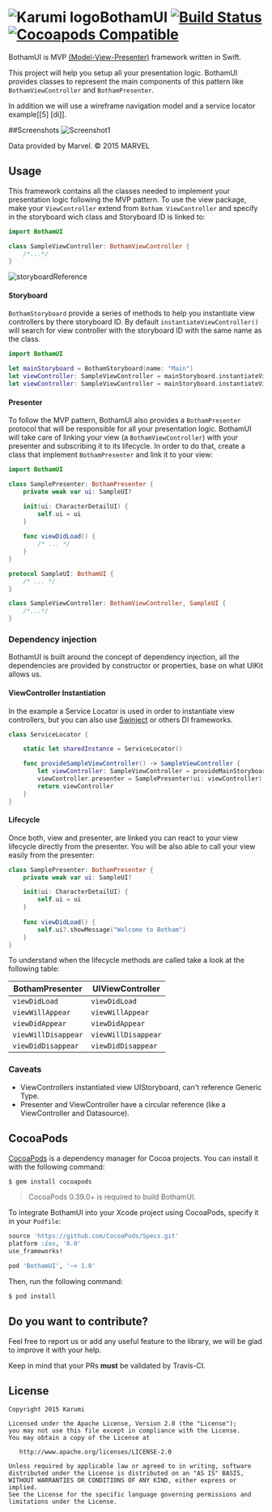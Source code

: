 # ![Karumi logo][karumilogo]BothamUI [![Build Status](https://travis-ci.org/Karumi/BothamUI.svg?branch=ui-tests-and-travis-ci-support)](https://travis-ci.org/Karumi/BothamUI) [![Cocoapods Compatible](https://img.shields.io/cocoapods/v/BothamUI.svg)](https://img.shields.io/cocoapods/v/BothamUI.svg)

BothamUI is MVP [(Model-View-Presenter)][mvp] framework written in Swift.

This project will help you setup all your presentation logic. BothamUI provides classes to represent the main components of this pattern like ``BothamViewController`` and ``BothamPresenter``.

In addition we will use a wireframe navigation model and a service locator example[[5] [di]].

##Screenshots
![Screenshot1][screenshot1]

Data provided by Marvel. © 2015 MARVEL

## Usage

This framework contains all the classes needed to implement your presentation logic following the MVP pattern. To use the view package, make your ``ViewController`` extend from ``Botham ViewController`` and specify in the storyboard wich class and Storyboard ID is linked to:

```swift
import BothamUI

class SampleViewController: BothamViewController {
    /*...*/
}
```
![storyboardReference]

#### Storyboard

`BothamStoryboard` provide a series of methods to help you instantiate view controllers by there storyboard ID. By default `instantiateViewController()` will search for view controller with the storyboard ID with the same name as the class.

```swift
import BothamUI

let mainStoryboard = BothamStoryboard(name: "Main")
let viewController: SampleViewController = mainStoryboard.instantiateViewController("SampleViewController")
let viewController: SampleViewController = mainStoryboard.instantiateViewController()
```

#### Presenter
To follow the MVP pattern, BothamUI also provides a ``BothamPresenter`` protocol that will be responsible for all your presentation logic. BothamUI will take care of linking your view (a ``BothamViewController``) with your presenter and subscribing it to its lifecycle. In order to do that, create a class that implement ``BothamPresenter`` and link it to your view:

```swift
import BothamUI

class SamplePresenter: BothamPresenter {
    private weak var ui: SampleUI?

    init(ui: CharacterDetailUI) {
        self.ui = ui
    }
    
    func viewDidLoad() {
        /* ... */
    }
}
```

```swift
protocol SampleUI: BothamUI {
	/* ... */
}
```
```swift
class SampleViewController: BothamViewController, SampleUI {
    /*...*/
}
```
### Dependency injection

BothamUI is built around the concept of dependency injection, all the dependencies are provided by constructor or properties, base on what UIKit allows us.

#### ViewController Instantiation

In the example a Service Locator is used in order to instantiate view controllers, but you can also use [Swinject](https://github.com/Swinject/Swinject) or others DI frameworks.

```swift
class ServiceLocator {

    static let sharedInstance = ServiceLocator()

    func provideSampleViewController() -> SampleViewController {
        let viewController: SampleViewController = provideMainStoryboard().viewController()
        viewController.presenter = SamplePresenter(ui: viewController)
        return viewController
    }
}
```

#### Lifecycle

Once both, view and presenter, are linked you can react to your view lifecycle directly from the presenter. You will be also able to call your view easily from the presenter:

```swift
class SamplePresenter: BothamPresenter {
    private weak var ui: SampleUI?

    init(ui: CharacterDetailUI) {
        self.ui = ui
    }
    
    func viewDidLoad() {
        self.ui?.showMessage("Welcome to Botham")
    }
}
```

To understand when the lifecycle methods are called take a look at the following table:

| BothamPresenter       | UIViewController      |
| --------------------- |-----------------------|
| ``viewDidLoad``       | ``viewDidLoad``       |
| ``viewWillAppear``    | ``viewWillAppear``    |
| ``viewDidAppear``     | ``viewDidAppear ``    |
| ``viewWillDisappear`` | ``viewWillDisappear`` |
| ``viewDidDisappear``  | ``viewDidDisappear``  |


### Caveats

* ViewControllers instantiated view UIStoryboard, can't reference Generic Type.
* Presenter and ViewController have a circular reference (like a ViewController and Datasource).



## CocoaPods

[CocoaPods](http://cocoapods.org) is a dependency manager for Cocoa projects. You can install it with the following command:

```bash
$ gem install cocoapods
```

> CocoaPods 0.39.0+ is required to build BothamUI.

To integrate BothamUI into your Xcode project using CocoaPods, specify it in your `Podfile`:

```ruby
source 'https://github.com/CocoaPods/Specs.git'
platform :ios, '8.0'
use_frameworks!

pod 'BothamUI', '~> 1.0'
```

Then, run the following command:

```bash
$ pod install
```

Do you want to contribute?
--------------------------

Feel free to report us or add any useful feature to the library, we will be glad to improve it with your help.

Keep in mind that your PRs **must** be validated by Travis-CI.

License
-------

    Copyright 2015 Karumi

    Licensed under the Apache License, Version 2.0 (the "License");
    you may not use this file except in compliance with the License.
    You may obtain a copy of the License at

       http://www.apache.org/licenses/LICENSE-2.0

    Unless required by applicable law or agreed to in writing, software
    distributed under the License is distributed on an "AS IS" BASIS,
    WITHOUT WARRANTIES OR CONDITIONS OF ANY KIND, either express or implied.
    See the License for the specific language governing permissions and
    limitations under the License.

[mvp]: http://martinfowler.com/eaaDev/uiArchs.html#Model-view-presentermvp
[karumilogo]: https://cloud.githubusercontent.com/assets/858090/11626547/e5a1dc66-9ce3-11e5-908d-537e07e82090.png
[storyboardReference]: https://cloud.githubusercontent.com/assets/858090/11711471/f425f110-9f26-11e5-9ff3-d59b5a51308e.png
[screenshot1]: ./art/screencast1.gif
